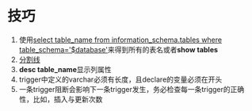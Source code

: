 # 技巧
1. 使用[select table_name from information_schema.tables where table_schema='$database'](https://zhidao.baidu.com/question/579971553.html)来得到所有的表名或者**show tables**
2. [分割线](https://blog.csdn.net/weixin_39198406/article/details/78827671)
3. **desc table_name**显示列属性
4. trigger中定义的varchar必须有长度，且declare的变量必须在开头
5. 一条trigger阻断会影响下一条trigger发生，务必检查每一条trigger的正确性，比如，插入与更新次数
